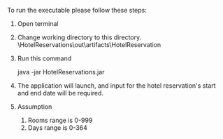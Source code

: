 To run the executable please follow these steps:

1) Open terminal
2) Change working directory to this directory.
   \HotelReservations\out\artifacts\HotelReservation
3) Run this command 

   java -jar HotelReservations.jar

4) The application will launch, and input for the hotel reservation's start and end date will be required.
5) Assumption 
   1) Rooms range is 0-999 
   2) Days range is 0-364
